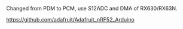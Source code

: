 
Changed from PDM to PCM, use S12ADC and DMA of RX630/RX63N.

https://github.com/adafruit/Adafruit_nRF52_Arduino


